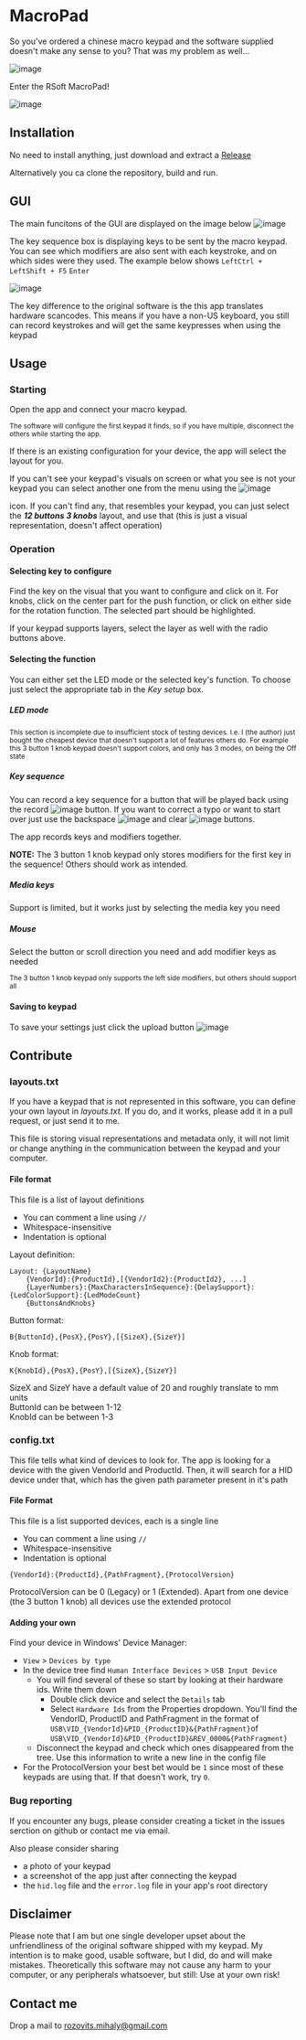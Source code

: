 # MacroPad
So you've ordered a chinese macro keypad and the software supplied doesn't make any sense to you? That was my problem as well...

![image](https://github.com/rOzzy1987/MacroPad/assets/617600/adf5b698-9ba4-4060-ade0-1fb078cac21c)

Enter the RSoft MacroPad!

![image](https://github.com/rOzzy1987/MacroPad/assets/617600/5fd74dc1-b420-4388-be8b-f427a05bedca)


## Installation
No need to install anything, just download and extract a [Release](https://github.com/rOzzy1987/MacroPad/releases)

Alternatively you ca clone the repository, build and run.

## GUI
The main funcitons of the GUI are displayed on the image below
![image](https://github.com/rOzzy1987/MacroPad/assets/617600/857b150b-291a-419f-82b2-e10fad5ed53f)

The key sequence box is displaying keys to be sent by the macro keypad. You can see which modifiers are also sent with each keystroke, and on which sides were they used.
The example below shows `LeftCtrl + LeftShift + F5` `Enter`

![image](https://github.com/rOzzy1987/MacroPad/assets/617600/0e21d542-9a4e-44ef-bc9b-868b0bf810ac)

The key difference to the original software is the this app translates hardware scancodes. This means if you have a non-US keyboard, you still can record keystrokes and will get the same keypresses when using the keypad 

## Usage
### Starting
Open the app and connect your macro keypad.
 
<sub>The software will configure the first keypad it finds, so if you have multiple, disconnect the others while starting the app.</sub>

If there is an existing configuration for your device, the app will select the layout for you. 

If you can't see your keypad's visuals on screen or what you see is not your keypad you can select another one from the menu using the ![image](https://github.com/rOzzy1987/MacroPad/assets/617600/d5ec2fd0-3729-40ef-aad6-aa7030fdadf3)

 icon. If you can't find any, that resembles your keypad, you can just select the _***12 buttons 3 knobs***_ layout, and use that (this is just a visual representation, doesn't affect operation)


### Operation
#### Selecting key to configure
Find the key on the visual that you want to configure and click on it. For knobs, click on the center part for the push function, or click on either side for the rotation function. The selected part should be highlighted.

If your keypad supports layers, select the layer as well with the radio buttons above.

#### Selecting the function
You can either set the LED mode or the selected key's function. To choose just select the appropriate tab in the _Key setup_ box.

##### LED mode
<sub>This section is incomplete due to insufficient stock of testing devices. I.e. I (the author) just bought the cheapest device that doesn't support a lot of features others do. For example this 3 button 1 knob keypad doesn't support colors, and only has 3 modes, on being the Off state</sub>

##### Key sequence
You can record a key sequence for a button that will be played back using the record ![image](https://github.com/rOzzy1987/MacroPad/assets/617600/f605970c-4aa9-4aeb-84aa-b4ff88b8f164) button. If you want to correct a typo or want to start over just use the backspace
![image](https://github.com/rOzzy1987/MacroPad/assets/617600/7e396ae4-1db1-4bfc-a4b5-d19c1af4af29) and clear ![image](https://github.com/rOzzy1987/MacroPad/assets/617600/2ec5a021-479d-4a49-a881-7573ca38bbb8) buttons.

The app records keys and modifiers together.

**NOTE:**
The 3 button 1 knob keypad only stores modifiers for the first key in the sequence! Others should work as intended.

##### Media keys
Support is limited, but it works just by selecting the media key you need

##### Mouse
Select the button or scroll direction you need and add modifier keys as needed

<sub>The 3 button 1 knob keypad only supports the left side modifiers, but others should support all</sub>

#### Saving to keypad
To save your settings just click the upload button  ![image](https://github.com/rOzzy1987/MacroPad/assets/617600/79128933-1b53-419a-a90d-3a04515bce8c)

## Contribute
### layouts.txt
If you have a keypad that is not represented in this software, you can define your own layout in _layouts.txt_. If you do, and it works, please add it in a pull request, or just send it to me.

This file is storing visual representations and metadata only, it will not limit or change anything in the communication between the keypad and your computer.

#### File format
This file is a list of layout definitions
- You can comment a line using `//`
- Whitespace-insensitive
- Indentation is optional

Layout definition:
```
Layout: {LayoutName}
	{VendorId}:{ProductId},[{VendorId2}:{ProductId2}, ...]
	{LayerNumbers}:{MaxCharactersInSequence}:{DelaySupport}:{LedColorSupport}:{LedModeCount}
	{ButtonsAndKnobs}	
```

Button format:
```
B{ButtonId},{PosX},{PosY},[{SizeX},{SizeY}]
```

Knob format:
```
K{KnobId},{PosX},{PosY},[{SizeX},{SizeY}]
```

SizeX and SizeY have a default value of 20 and roughly translate to mm units  
ButtonId can be between 1-12  
KnobId can be between 1-3

### config.txt
This file tells what kind of devices to look for. The app is looking for a device with the given VendorId and ProductId. Then, it will search for a HID device under that, which has the given path parameter present in it's path


#### File Format

This file is a list supported devices, each is a single line
- You can comment a line using `//`
- Whitespace-insensitive
- Indentation is optional
```
{VendorId}:{ProductId},{PathFragment},{ProtocolVersion}
```

ProtocolVersion can be 0 (Legacy) or 1 (Extended). Apart from one device (the 3 button 1 knob) all devices use the extended protocol

#### Adding your own
Find your device in Windows' Device Manager:
- `View` > `Devices by type`
- In the device tree find `Human Interface Devices` > `USB Input Device` 
  - You will find several of these so start by looking at their hardware ids. Write them down 
    - Double click device and select the `Details` tab
    - Select `Hardware Ids` from the Properties dropdown. You'll find the VendorID, ProductID and PathFragment in the format of `USB\VID_{VendorId}&PID_{ProductID}&{PathFragment}`of `USB\VID_{VendorId}&PID_{ProductID}&REV_0000&{PathFragment}`
  - Disconnect the keypad and check which ones disappeared from the tree. Use this information to write a new line in the config file
- For the ProtocolVersion your best bet would be `1` since most of these keypads are using that. If that doesn't work, try `0`.

### Bug reporting
If you encounter any bugs, please consider creating a ticket in the issues serction on github or contact me via email.

Also please consider sharing 
- a photo of your keypad
- a screenshot of the app just after connecting the keypad
- the `hid.log` file and the `error.log` file in your app's root directory

## Disclaimer
Please note that I am but one single developer upset about the unfriendliness of the original software shipped with my keypad. My intention is to make good, usable software, but I did, do and will make mistakes. Theoretically this software may not cause any harm to your computer, or any peripherals whatsoever, but still: Use at your own risk!

## Contact me
Drop a mail to rozovits.mihaly@gmail.com
